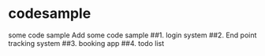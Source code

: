 # codesample
some code sample
Add some code sample
##1. login system
##2. End point tracking system
##3. booking app
##4. todo list
